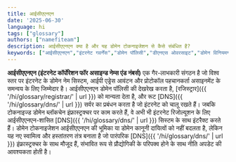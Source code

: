 ```yaml
---
title: आईसीएएनएन
date: '2025-06-30'
language: hi
tags: ["glossary"]
authors: ["namefiteam"]
description: आईसीएएनएन क्या है और यह डोमेन टोकनाइजेशन से कैसे संबंधित है?
keywords: ["आईसीएएनएन","इंटरनेट गवर्नेंस","डोमेन पॉलिसी","डीएनएस ओवरसाइट","डोमेन विनियमन"]
---
```



**आईसीएएनएन (इंटरनेट कॉर्पोरेशन फॉर असाइन्ड नेम्स एंड नंबर्स)** एक गैर-लाभकारी संगठन है जो विश्व स्तर पर इंटरनेट के डोमेन नेम सिस्टम, आईपी एड्रेस आवंटन और प्रोटोकॉल पहचानकर्ता असाइनमेंट के समन्वय के लिए जिम्मेदार है। आईसीएएनएन डोमेन पॉलिसी की देखरेख करता है, [रजिस्ट्रार]({{ '/hi/glossary/registrar/' | url }}) को मान्यता देता है, और रूट [DNS]({{ '/hi/glossary/dns/' | url }}) सर्वर का प्रबंधन करता है जो इंटरनेट को चालू रखते हैं। जबकि टोकनाइज्ड डोमेन ब्लॉकचेन इंफ्रास्ट्रक्चर पर काम करते हैं, वे अभी भी इंटरनेट रिजोल्यूशन के लिए आईसीएएनएन-शासित [DNS]({{ '/hi/glossary/dns/' | url }}) सिस्टम के साथ इंटरैक्ट करते हैं। डोमेन टोकनाइजेशन आईसीएएनएन की भूमिका या डोमेन कानूनी दायित्वों को नहीं बदलता है, लेकिन यह नए स्वामित्व और हस्तांतरण तंत्र बनाता है जो पारंपरिक [DNS]({{ '/hi/glossary/dns/' | url }}) इंफ्रास्ट्रक्चर के साथ मौजूद हैं, संभावित रूप से प्रौद्योगिकी के परिपक्व होने के साथ नीति अपडेट की आवश्यकता होती है।